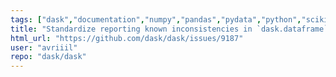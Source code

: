 ```yaml
---
tags: ["dask","documentation","numpy","pandas","pydata","python","scikit-learn","scipy"]
title: "Standardize reporting known inconsistencies in `dask.dataframe` API"
html_url: "https://github.com/dask/dask/issues/9187"
user: "avriiil"
repo: "dask/dask"
---
```


